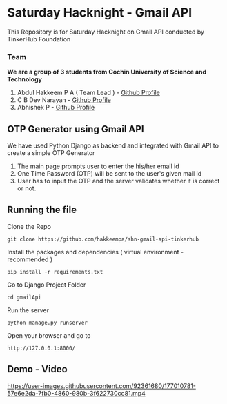 # Saturday Hacknight - Gmail API
This Repository is for Saturday Hacknight on Gmail API conducted by TinkerHub Foundation  
### Team
__We are a group of 3 students from Cochin University of Science and Technology__
1. Abdul Hakkeem P A ( Team Lead ) - [Github Profile](https://github.com/hakkeempa)
2. C B Dev Narayan - [Github Profile](https://github.com/DeVcB13d)
3. Abhishek P - [Github Profile](https://github.com/Abhishek0075)  
## OTP Generator using Gmail API
We have used Python Django as backend and integrated with Gmail API to create a simple OTP Generator
1. The main page prompts user to enter the his/her email id
2. One Time Password (OTP) will be sent to the user's given mail id
3. User has to input the OTP and the server validates whether it is correct or not.
## Running the file
Clone the Repo
```
git clone https://github.com/hakkeempa/shn-gmail-api-tinkerhub
```
Install the packages and dependencies ( virtual environment - recommended )
```
pip install -r requirements.txt
```
Go to Django Project Folder
```
cd gmailApi
```
Run the server
```
python manage.py runserver
```
Open your browser and go to 
```
http://127.0.0.1:8000/
```
## Demo - Video


https://user-images.githubusercontent.com/92361680/177010781-57e6e2da-7fb0-4860-980b-3f622730cc81.mp4

